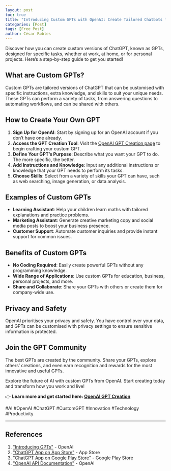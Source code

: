 ```yaml
---
layout: post
toc: true
title: "Introducing Custom GPTs with OpenAI: Create Tailored Chatbots for Every Need 🚀"
categories: [Post]
tags: [Free Post]
author: César Robles
---
```

Discover how you can create custom versions of ChatGPT, known as GPTs, designed for specific tasks, whether at work, at home, or for personal projects. Here’s a step-by-step guide to get you started!

## What are Custom GPTs?
Custom GPTs are tailored versions of ChatGPT that can be customised with specific instructions, extra knowledge, and skills to suit your unique needs. These GPTs can perform a variety of tasks, from answering questions to automating workflows, and can be shared with others.

## How to Create Your Own GPT
1. **Sign Up for OpenAI**: Start by signing up for an OpenAI account if you don’t have one already.
2. **Access the GPT Creation Tool**: Visit the [OpenAI GPT Creation page](https://chatgpt.com/create) to begin crafting your custom GPT.
3. **Define Your GPT’s Purpose**: Describe what you want your GPT to do. The more specific, the better.
4. **Add Instructions and Knowledge**: Input any additional instructions or knowledge that your GPT needs to perform its tasks.
5. **Choose Skills**: Select from a variety of skills your GPT can have, such as web searching, image generation, or data analysis.

## Examples of Custom GPTs
- **Learning Assistant**: Help your children learn maths with tailored explanations and practice problems.
- **Marketing Assistant**: Generate creative marketing copy and social media posts to boost your business presence.
- **Customer Support**: Automate customer inquiries and provide instant support for common issues.

## Benefits of Custom GPTs
- **No Coding Required**: Easily create powerful GPTs without any programming knowledge.
- **Wide Range of Applications**: Use custom GPTs for education, business, personal projects, and more.
- **Share and Collaborate**: Share your GPTs with others or create them for company-wide use.

## Privacy and Safety
OpenAI prioritises your privacy and safety. You have control over your data, and GPTs can be customised with privacy settings to ensure sensitive information is protected.

## Join the GPT Community
The best GPTs are created by the community. Share your GPTs, explore others’ creations, and even earn recognition and rewards for the most innovative and useful GPTs.

Explore the future of AI with custom GPTs from OpenAI. Start creating today and transform how you work and live!

👉 **Learn more and get started here: [OpenAI GPT Creation](https://chatgpt.com/create)**

#AI #OpenAI #ChatGPT #CustomGPT #Innovation #Technology #Productivity

---

## References
1. ["Introducing GPTs"](https://openai.com/index/introducing-gpts) - OpenAI
2. ["ChatGPT App on App Store"](https://apps.apple.com/us/app/chatgpt/id6448311069) - App Store
3. ["ChatGPT App on Google Play Store"](https://play.google.com/store/apps/details?id=com.openai.chatgpt) - Google Play Store
4. ["OpenAI API Documentation"](https://beta.openai.com/docs/) - OpenAI